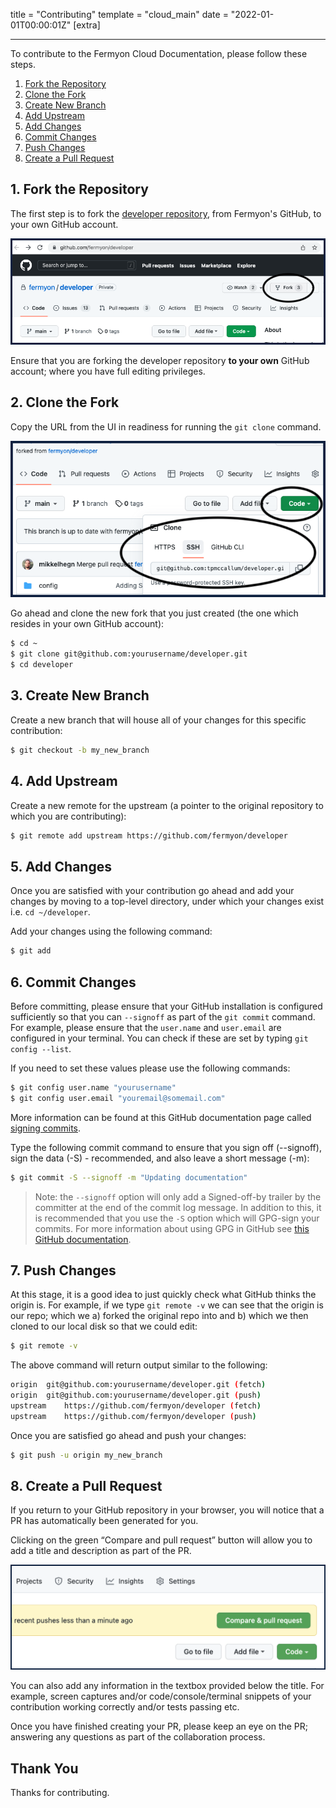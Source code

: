 title = "Contributing"
template = "cloud_main"
date = "2022-01-01T00:00:01Z"
[extra]

---

To contribute to the Fermyon Cloud Documentation, please follow these steps.

1. [Fork the Repository](/cloud/contributing/#1-fork-the-repository)
2. [Clone the Fork](/cloud/contributing/#2-clone-the-fork)
3. [Create New Branch](/cloud/contributing/#3-create-new-branch)
4. [Add Upstream](/cloud/contributing/#4-add-upstream)
5. [Add Changes](/cloud/contributing/#5-add-changes)
6. [Commit Changes](/cloud/contributing/#6-commit-changes)
7. [Push Changes](/cloud/contributing/#7-push-changes)
8. [Create a Pull Request](/cloud/contributing/#8-create-a-pull-request)



## 1. Fork the Repository

The first step is to fork the [developer repository](https://github.com/fermyon/developer), from Fermyon's GitHub, to your own GitHub account.

![Fork the repository](/static/image/fork_developer_repo.png)

Ensure that you are forking the developer repository **to your own** GitHub account; where you have full editing privileges.

## 2. Clone the Fork

Copy the URL from the UI in readiness for running the `git clone` command.

![Fork the repository](/static/image/clone_developer_repo.png)

Go ahead and clone the new fork that you just created (the one which resides in your own GitHub account):

```bash
$ cd ~
$ git clone git@github.com:yourusername/developer.git
$ cd developer
```

## 3. Create New Branch

Create a new branch that will house all of your changes for this specific contribution:

```bash
$ git checkout -b my_new_branch
```

## 4. Add Upstream

Create a new remote for the upstream (a pointer to the original repository to which you are contributing):

```bash
$ git remote add upstream https://github.com/fermyon/developer
```

## 5. Add Changes

Once you are satisfied with your contribution go ahead and add your changes by moving to a top-level directory, under which your changes exist i.e. `cd ~/developer`.

Add your changes using the following command:

```bash
$ git add
```

## 6. Commit Changes

Before committing, please ensure that your GitHub installation is configured sufficiently so that you can `--signoff` as part of the `git commit` command. For example, please ensure that the `user.name` and `user.email` are configured in your terminal. You can check if these are set by typing `git config --list`.

If you need to set these values please use the following commands:

```bash
$ git config user.name "yourusername"
$ git config user.email "youremail@somemail.com"
```

More information can be found at this GitHub documentation page called [signing commits](https://docs.github.com/en/authentication/managing-commit-signature-verification/signing-commits).

Type the following commit command to ensure that you sign off (--signoff), sign the data (-S) - recommended, and also leave a short message (-m):

```bash
$ git commit -S --signoff -m "Updating documentation"
```

> Note: the `--signoff` option will only add a Signed-off-by trailer by the committer at the end of the commit log message. In addition to this, it is recommended that you use the `-S` option which will GPG-sign your commits. For more information about using GPG in GitHub see [this GitHub documentation](https://docs.github.com/en/authentication/managing-commit-signature-verification/adding-a-gpg-key-to-your-github-account).

## 7. Push Changes

At this stage, it is a good idea to just quickly check what GitHub thinks the origin is. For example, if we type `git remote -v` we can see that the origin is our repo; which we a) forked the original repo into and b) which we then cloned to our local disk so that we could edit:

```bash
$ git remote -v
````

The above command will return output similar to the following:

```bash
origin	git@github.com:yourusername/developer.git (fetch)
origin	git@github.com:yourusername/developer.git (push)
upstream	https://github.com/fermyon/developer (fetch)
upstream	https://github.com/fermyon/developer (push)
```

Once you are satisfied go ahead and push your changes:

```bash
$ git push -u origin my_new_branch
```

## 8. Create a Pull Request

If you return to your GitHub repository in your browser, you will notice that a PR has automatically been generated for you.

Clicking on the green “Compare and pull request” button will allow you to add a title and description as part of the PR. 

![Compare and pull request](/static/image/compare_and_pull_request.png)

You can also add any information in the textbox provided below the title. For example, screen captures and/or code/console/terminal snippets of your contribution working correctly and/or tests passing etc.

Once you have finished creating your PR, please keep an eye on the PR; answering any questions as part of the collaboration process.

## Thank You

Thanks for contributing.